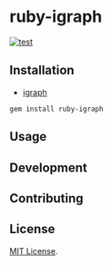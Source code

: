 # ruby-igraph

[![test](https://github.com/kojix2/ruby-igraph/actions/workflows/test.yml/badge.svg)](https://github.com/kojix2/ruby-igraph/actions/workflows/test.yml)

## Installation

- [igraph](https://github.com/igraph/igraph)

```
gem install ruby-igraph
```

## Usage

## Development

## Contributing

## License

[MIT License](https://opensource.org/licenses/MIT).
